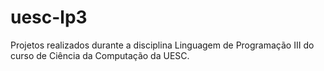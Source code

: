 # uesc-lp3
Projetos realizados durante a disciplina Linguagem de Programação III do curso de Ciência da Computação da UESC.
